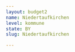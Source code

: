 ```yaml
---
layout: budget2
name: Niedertaufkirchen
level: kommune
state: BY
slug: Niedertaufkirchen

---
```



